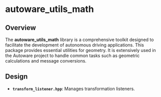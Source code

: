 # autoware_utils_math

## Overview

The **autoware_utils_math** library is a comprehensive toolkit designed to facilitate the development of autonomous driving applications.
This package provides essential utilities for geometry.
It is extensively used in the Autoware project to handle common tasks such as geometric calculations and message conversions.

## Design

- **`transform_listener.hpp`**: Manages transformation listeners.

